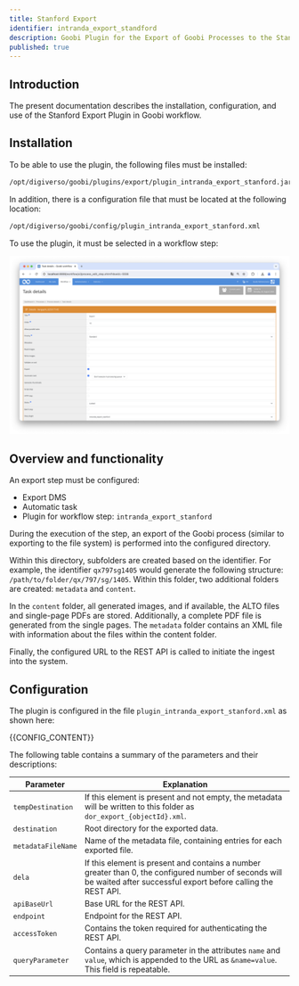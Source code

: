 ```yaml
---
title: Stanford Export
identifier: intranda_export_standford
description: Goobi Plugin for the Export of Goobi Processes to the Stanford University Digital Library
published: true
---
```


## Introduction
The present documentation describes the installation, configuration, and use of the Stanford Export Plugin in Goobi workflow.

## Installation
To be able to use the plugin, the following files must be installed:

```xml
/opt/digiverso/goobi/plugins/export/plugin_intranda_export_stanford.jar
```

In addition, there is a configuration file that must be located at the following location:

```xml
/opt/digiverso/goobi/config/plugin_intranda_export_stanford.xml
```

To use the plugin, it must be selected in a workflow step:

![Configuration of the workflow step for using the plugin](screen1_en.png)


## Overview and functionality
An export step must be configured:

* Export DMS
* Automatic task
* Plugin for workflow step: `intranda_export_stanford`

During the execution of the step, an export of the Goobi process (similar to exporting to the file system) is performed into the configured directory.

Within this directory, subfolders are created based on the identifier. For example, the identifier `qx797sg1405` would generate the following structure: `/path/to/folder/qx/797/sg/1405`. Within this folder, two additional folders are created: `metadata` and `content`.

In the `content` folder, all generated images, and if available, the ALTO files and single-page PDFs are stored. Additionally, a complete PDF file is generated from the single pages. The `metadata` folder contains an XML file with information about the files within the content folder.

Finally, the configured URL to the REST API is called to initiate the ingest into the system.


## Configuration
The plugin is configured in the file `plugin_intranda_export_stanford.xml` as shown here:

{{CONFIG_CONTENT}}

The following table contains a summary of the parameters and their descriptions:

Parameter               | Explanation
------------------------|------------------------------------
| `tempDestination`  | If this element is present and not empty, the metadata will be written to this folder as `dor_export_{objectId}.xml`.                                |
| `destination`      | Root directory for the exported data.                                                                                                               |
| `metadataFileName` | Name of the metadata file, containing entries for each exported file.                                                                               |
| `dela`             | If this element is present and contains a number greater than 0, the configured number of seconds will be waited after successful export before calling the REST API. |
| `apiBaseUrl`       | Base URL for the REST API.                                                                                                                          |
| `endpoint`         | Endpoint for the REST API.                                                                                                                          |
| `accessToken`      | Contains the token required for authenticating the REST API.                                                                                        |
| `queryParameter`   | Contains a query parameter in the attributes `name` and `value`, which is appended to the URL as `&name=value`. This field is repeatable.           |
